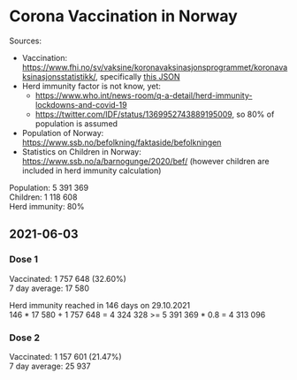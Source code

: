 # Corona Vaccination in Norway

Sources:

- Vaccination: <https://www.fhi.no/sv/vaksine/koronavaksinasjonsprogrammet/koronavaksinasjonsstatistikk/>, specifically [this JSON](https://www.fhi.no/api/chartdata/api/99119)
- Herd immunity factor is not know, yet:
  - <https://www.who.int/news-room/q-a-detail/herd-immunity-lockdowns-and-covid-19>
  - <https://twitter.com/IDF/status/1369952743889195009>, so 80% of population is assumed
- Population of Norway: <https://www.ssb.no/befolkning/faktaside/befolkningen>
- Statistics on Children in Norway: https://www.ssb.no/a/barnogunge/2020/bef/ (however children are included in herd immunity calculation)

Population: 5 391 369  
Children: 1 118 608  
Herd immunity: 80%  

## 2021-06-03

### Dose 1

Vaccinated: 1 757 648 (32.60%)  
7 day average: 17 580

Herd immunity reached in 146 days on 29.10.2021  
146 * 17 580 + 1 757 648 = 4 324 328 >= 5 391 369 * 0.8 = 4 313 096

### Dose 2

Vaccinated: 1 157 601 (21.47%)  
7 day average: 25 937

